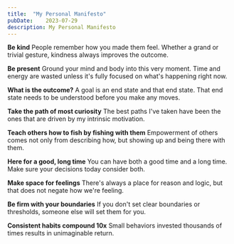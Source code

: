 ```yaml
---
title:	"My Personal Manifesto"
pubDate:	2023-07-29
description: My Personal Manifesto
---
```

**Be kind**
People remember how you made them feel. Whether a grand or trivial gesture, kindness always improves the outcome. 

**Be present**
Ground your mind and body into this very moment. Time and energy are wasted unless it's fully focused on what's happening right now.

**What is the outcome?**
A goal is an end state and that end state. That end state needs to be understood before you make any moves.

**Take the path of most curiosity**
The best paths I've taken have been the ones that are driven by my intrinsic motivation.

**Teach others how to fish by fishing with them**
Empowerment of others comes not only from describing how, but showing up and being there with them.

**Here for a good, long time**
You can have both a good time and a long time. Make sure your decisions today consider both.

**Make space for feelings**
There's always a place for reason and logic, but that does not negate how we're feeling.

**Be firm with your boundaries**
If you don't set clear boundaries or thresholds, someone else will set them for you. 

**Consistent habits compound 10x**
Small behaviors invested thousands of times results in unimaginable return.
